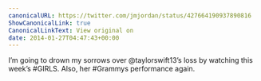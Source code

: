 ```yaml
---
canonicalURL: https://twitter.com/jmjordan/status/427664190937890816
ShowCanonicalLink: true
CanonicalLinkText: View original on
date: 2014-01-27T04:47:43+00:00
---
```

I’m going to drown my sorrows over @taylorswift13’s loss by watching this week’s #GIRLS. Also, her #Grammys performance again.